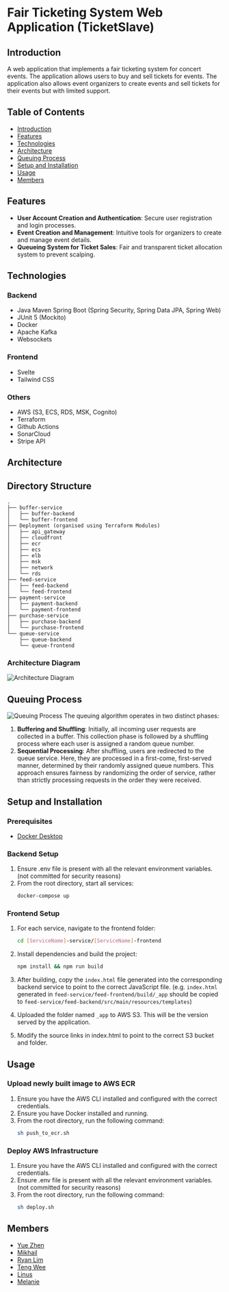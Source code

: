 # Fair Ticketing System Web Application (TicketSlave)

## Introduction
A web application that implements a fair ticketing system for concert events. The application allows users to buy and sell tickets for events. The application also allows event organizers to create events and sell tickets for their events but with limited support.

## Table of Contents
- [Introduction](#introduction)
- [Features](#features)
- [Technologies](#technologies)
- [Architecture](#architecture)
- [Queuing Process](#queuing-process)
- [Setup and Installation](#setup-and-installation)
- [Usage](#usage)
- [Members](#contact)

## Features
- **User Account Creation and Authentication**: Secure user registration and login processes.
- **Event Creation and Management**: Intuitive tools for organizers to create and manage event details.
- **Queueing System for Ticket Sales**: Fair and transparent ticket allocation system to prevent scalping.

## Technologies
### Backend
- Java Maven Spring Boot (Spring Security, Spring Data JPA, Spring Web)
- JUnit 5 (Mockito)
- Docker
- Apache Kafka
- Websockets

### Frontend
- Svelte
- Tailwind CSS

### Others
- AWS (S3, ECS, RDS, MSK, Cognito)
- Terraform
- Github Actions
- SonarCloud
- Stripe API

## Architecture
## Directory Structure

```plaintext
.
├── buffer-service
│   ├── buffer-backend
│   └── buffer-frontend
├── Deployment (organised using Terraform Modules)
│   ├── api_gateway
│   ├── cloudfront
│   ├── ecr
│   ├── ecs
│   ├── elb
│   ├── msk
│   ├── network
│   └── rds
├── feed-service
│   ├── feed-backend
│   └── feed-frontend
├── payment-service
│   ├── payment-backend
│   └── payment-frontend
├── purchase-service
│   ├── purchase-backend
│   └── purchase-frontend
└── queue-service
    ├── queue-backend
    └── queue-frontend
```

### Architecture Diagram
![Architecture Diagram](https://github.com/Discount-Ticket-Slay/ticketslave/assets/74541329/70612180-1083-476d-aee4-bfab7a48e9ff)

## Queuing Process
![Queuing Process](https://github.com/Discount-Ticket-Slay/ticketslave/assets/74541329/1200728c-c950-4877-89ce-ece347295a67)
The queuing algorithm operates in two distinct phases:
1. **Buffering and Shuffling**: Initially, all incoming user requests are collected in a buffer. This collection phase is followed by a shuffling process where each user is assigned a random queue number.
2. **Sequential Processing**: After shuffling, users are redirected to the queue service. Here, they are processed in a first-come, first-served manner, determined by their randomly assigned queue numbers. This approach ensures fairness by randomizing the order of service, rather than strictly processing requests in the order they were received.

## Setup and Installation
### Prerequisites
- [Docker Desktop](https://www.docker.com/products/docker-desktop/)

### Backend Setup
1. Ensure .env file is present with all the relevant environment variables. (not committed for security reasons)
2. From the root directory, start all services:
    ```bash
    docker-compose up
    ```
    
### Frontend Setup
1. For each service, navigate to the frontend folder:
    ```bash
    cd [ServiceName]-service/[ServiceName]-frontend
    ```

2. Install dependencies and build the project:
    ```bash
    npm install && npm run build
    ```

3. After building, copy the `index.html` file generated into the corresponding backend service to point to the correct JavaScript file. (e.g. `index.html` generated in `feed-service/feed-frontend/build/_app` should be copied to `feed-service/feed-backend/src/main/resources/templates`)

4. Uploaded the folder named `_app` to AWS S3. This will be the version served by the application.

5. Modify the source links in index.html to point to the correct S3 bucket and folder.

## Usage
### Upload newly built image to AWS ECR
1. Ensure you have the AWS CLI installed and configured with the correct credentials.
2. Ensure you have Docker installed and running.
3. From the root directory, run the following command:
     ```bash
    sh push_to_ecr.sh
    ```
### Deploy AWS Infrastructure
1. Ensure you have the AWS CLI installed and configured with the correct credentials.
2. Ensure .env file is present with all the relevant environment variables. (not committed for security reasons)
3. From the root directory, run the following command:
     ```bash
    sh deploy.sh
    ```

## Members
- [Yue Zhen](https://github.com/smithquaz)
- [Mikhail](https://github.com/mikmik01)
- [Ryan Lim](https://github.com/Ryanljk)
- [Teng Wee](https://github.com/tengwee12)
- [Linus](https://github.com/Innumii)
- [Melanie](https://github.com/melly19)
